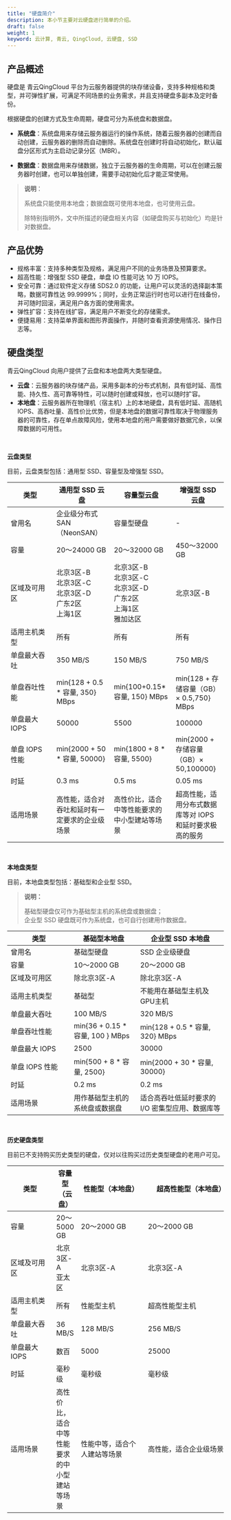 ```yaml
---
title: "硬盘简介"
description: 本小节主要对云硬盘进行简单的介绍。
draft: false
weight: 1
keyword: 云计算, 青云, QingCloud, 云硬盘, SSD
---
```


## 产品概述

硬盘是 青云QingCloud 平台为云服务器提供的块存储设备，支持多种规格和类型，并可弹性扩展，可满足不同场景的业务需求，并且支持硬盘多副本及定时备份。

根据硬盘的创建方式及生命周期，硬盘可分为系统盘和数据盘。

- **系统盘**：系统盘用来存储云服务器运行的操作系统，随着云服务器的创建而自动创建，云服务器的删除而自动删除。系统盘在创建时将自动初始化，默认磁盘分区形式为主启动记录分区（MBR）。

- **数据盘**：数据盘用来存储数据，独立于云服务器的生命周期，可以在创建云服务器时创建，也可以单独创建，需要手动初始化后才能正常使用。

> **说明**：
>
> 系统盘只能使用本地盘；数据盘既可使用本地盘，也可使用云盘。
>
> 除特别指明外，文中所描述的硬盘相关内容（如硬盘购买与初始化）均是针对数据盘。

## 产品优势

- 规格丰富：支持多种类型及规格，满足用户不同的业务场景及预算要求。
- 超高性能：增强型 SSD 硬盘，单盘 IO 性能可达 10 万 IOPS。
- 安全可靠：通过软件定义存储 SDS2.0 的功能，让用户可以灵活的选择副本策略，数据可靠性达 99.9999%；同时，业务正常运行时也可以进行在线备份，并可随时回滚，满足用户各方面的使用需求。
- 弹性扩容：支持在线扩容，满足用户不断变化的存储需求。
- 便捷易用：支持菜单界面和图形界面操作，并随时查看资源使用情况、操作日志等。

## 硬盘类型

<!--按照云硬盘性能及不同适用场景，青云QingCloud 提供了四种类型的云硬盘：-->

<!--基础型：提供均衡的价格与性能，适用于数据不被经常访问、低I/O负载要求的应用。-->

<!--SSD企业型：采用全闪存架构，适用于对IOPS和吞吐要求很高的服务-->

<!--企业级分布式SAN：基于全闪存架构提供的分布式SAN服务，适用于对IOPS、吞吐、容量和稳定性要求很高的业务-->

<!--容量型：独立于云服务器生命周期，可以被连接到任意运行中的云服务器，适用于对容量要求较高的应用-->

<!--各类硬盘性能参数及适用场景如下：-->

青云QingCloud 向用户提供了云盘和本地盘两大类型硬盘。

- **云盘**：云服务器的块存储产品，采用多副本的分布式机制，具有低时延、高性能、持久性、高可靠等特性，可以随时创建或释放，也可以随时扩容。
- **本地盘**：云服务器所在物理机（宿主机）上的本地硬盘，具有低时延、高随机 IOPS、高吞吐量、高性价比优势，但是本地盘的数据可靠性取决于物理服务器的可靠性，存在单点故障风险，使用本地盘的用户需要做好数据冗余，以保障数据的可用性。

</br>

**云盘类型**

目前，云盘类型包括：通用型 SSD、容量型及增强型 SSD。

| <span style="display:inline-block;width:90px">类型</span> | <span style="display:inline-block;width:110px">通用型 SSD 云盘</span> | <span style="display:inline-block;width:110px">容量型云盘</span> | 增强型 SSD 云盘                                          |
| --------------------------------------------------------- | ------------------------------------------------------------ | ------------------------------------------------------------ | ------------------------------------------------------ |
| 曾用名                                                    | 企业级分布式 SAN（NeonSAN）                                   | 容量型硬盘                                                   | -                                                      |
| 容量                                                      | 20～24000 GB                                                 | 20～32000 GB                                                 | 450～32000 GB                                          |
| 区域及可用区                                              | 北京3区-B<br/>北京3区-C<br/>北京3区-D<br/>广东2区<br/>上海1区 | 北京3区-B<br/>北京3区-C<br/>北京3区-D<br/>广东2区<br/>上海1区<br/>雅加达区 | 北京3区-B<br/>                                         |
| 适用主机类型                                              | 所有                                                         | 所有                                                         | 所有                                                   |
| 单盘最大吞吐                                              | 350 MB/S                                                     | 150 MB/S                                                     | 750 MB/S                                               |
| 单盘吞吐性能                                              | min{128 + 0.5 * 容量, 350} MBps                              | min{100+0.15*容量, 150} MBps                                 | min{128 + 存储容量（GB）× 0.5,750} MBps                |
| 单盘最大 IOPS                                              | 50000                                                        | 5500                                                         | 100000                                                 |
| 单盘 IOPS 性能                                              | min{2000 + 50 * 容量, 50000}                                 | min{1800 + 8 * 容量, 5500}                                   | min{2000 + 存储容量（GB）× 50,100000}                  |
| 时延                                                      | 0.3 ms                                                       | 0.5 ms                                                       | 0.05 ms                                                |
| 适用场景                                                  | 高性能，适合对吞吐和延时有一定要求的企业级场景               | 高性价比，适合中等性能要求的中小型建站等场景                 | 超高性能，适用分布式数据库等对 IOPS 和延时要求极高的服务 |

</br>

**本地盘类型**

目前，本地盘类型包括：基础型和企业型 SSD。

> **说明：**  
>
> 基础型硬盘仅可作为基础型主机的系统盘或数据盘；  
> 企业型 SSD 硬盘既可作为系统盘，也可自行创建用作数据盘。


| <span style="display:inline-block;width:131px">类型</span> | 基础型本地盘                     | 企业型 SSD 本地盘                               |
| ---------------------------------------------------------- | -------------------------------- | --------------------------------------------- |
| 曾用名                                                     | 基础型硬盘                       | SSD 企业级硬盘                                 |
| 容量                                                       | 10～2000 GB                      | 20～2000 GB                                   |
| 区域及可用区                                               | 除北京3区-A                      | 除北京3区-A                                   |
| 适用主机类型                                               | 基础型                           | 不能用在基础型主机及GPU主机                   |
| 单盘最大吞吐                                               | 100 MB/S                         | 320 MB/S                                      |
| 单盘吞吐性能                                               | min{36 + 0.15 * 容量, 100 } MBps | min{128 + 0.5 * 容量, 320} MBps               |
| 单盘最大 IOPS                                               | 2500                             | 30000                                         |
| 单盘 IOPS 性能                                               | min{500 + 8 * 容量, 2500}        | min{2000 + 30 * 容量, 30000}                  |
| 时延                                                       | 0.2 ms                           | 0.2 ms                                        |
| 适用场景                                                   | 用作基础型主机的系统盘或数据盘           | 适合高吞吐低延时要求的 I/O 密集型应用、数据库等 |

</br>

**历史硬盘类型**

目前已不支持购买历史类型的硬盘，仅对以往购买过历史类型硬盘的老用户可见。

| <span style="display:inline-block;width:90px">类型</span> | 容量型（云盘）                               | <span style="display:inline-block;width:140px">性能型（本地盘）</span> | <span style="display:inline-block;width:200px">超高性能型（本地盘）</span> |
| --------------------------------------------------------- | -------------------------------------------- | ------------------------------------------------------------ | ------------------------------------------------------------ |
| 容量                                                      | 20～5000 GB                                  | 20～2000 GB                                                  | 20～2000 GB                                                  |
| 区域及可用区                                              | 北京3区-A<br/>亚太区                         | 北京3区-A                                                    | 北京3区-A                                                    |
| 适用主机类型                                              | 所有                                         | 性能型主机                                                   | 超高性能型主机                                               |
| 单盘最大吞吐                                              | 36 MB/S                                      | 128 MB/S                                                     | 256 MB/S                                                     |
| 单盘最大 IOPS                                              | 数百                                         | 5000                                                         | 25000                                                        |
| 时延                                                      | 毫秒级                                       | 毫秒级                                                       | 毫秒级                                                       |
| 适用场景                                                  | 高性价比，适合中等性能要求的中小型建站等场景 | 性能中等，适合个人建站等场景                                 | 高性能，适合企业级场景                                       |

